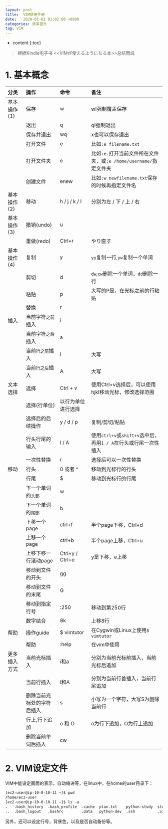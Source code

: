 ```yaml
---
layout: post
title:  VIM使用手册
date:   2020-01-01 01:02:00 +0800
categories: 效率提升
tag: VIM
---
```

* content
{:toc}

> 根据Kindle电子书 <<VIMが使えるようになる本>>总结而成

# 1. 基本概念

|分类|操作|命令|备注|
|:--|:--|:--|:--|
|基本操作(1)|保存|w|w!强制覆盖保存|
||退出|q|q!强制退出|
||保存并退出|wq|x也可以保存退出|
||打开文件|e|比如`:e filename.txt`|
||打开文件夹|e|比如`:e.`打开当前文件所在文件夹，或`:e /home/username/`指定文件夹|
||创建文件|enew|比如`:w newfilename.txt`保存的时候再指定文件名|
|基本操作(2)|移动|h / j / k / l |分别为左 / 下 / 上 / 右|
|基本操作(3)|撤销(undo)|u||
||重做(redo)|Ctrl+r|やり直す|
|基本操作(4)|复制|y|`yy`复制一行,`yw`复制一个单词|
||剪切|d|`dw`,`cw`删除一个单词，`dd`删除一行|
||粘贴|p|大写的P是，在光标之前的行粘贴|
||替换|r||
|插入|当前字符`之前`插入|i||
||当前字符`之后`插入|a||
||当前`行之前`插入|I|大写|
||当前`行之后`插入|A|大写|
|文本选择|选择|Ctrl + v|使用Ctrl+v选择后，可以使用hjkl移动光标，修改选择范围|
||选择(行单位)|以行为单位进行选择||
||选择后的后续操作|y / d / p|复制/剪切/粘贴|
||行头行尾的输入|I / A|使用`ctrl+v`或`shift+v`选中后，再用`I / A`在行头或行尾一次性插入|
||一次性替换|r|选择后可以一次性替换|
|移动|行头|0 或者 ^|移动到光标行的行头|
||行尾|$|移动到光标行的行尾|
||下一个单词的`头部`|w||
||下一个单词的`尾部`|b||
||下移一个page|ctrl+f|半个page下移，Ctrl+d|
||上移一个page|ctrl+b|半个page上移，Ctrl+u|
||上移下移一行滚动page|Ctrl+y / Ctrl+e| y是下移，e上移|
||移动到文件的开头|gg||
||移动到文件的末尾|G||
||移动到指定行号|:250|移动到第250行|
||数字结合|8k|上移8行|
|帮助|操作guide|$ vimtutor|在Cygwin或Linux上使用`$ vimtutor`|
||帮助|:help|在vim中使用|
|更多插入方式|当前光标插入|i和a|分别为当前光标前插入，当前光标后追加|
||当前行插入|I和A|分别为当前行首插入，当前行尾追加|
||删除当前光标处的字符后插入|s|小写为一个字符，大写S为删除当前行|
||行上,行下追加|o 和 O|o为行下追加，O为行上追加|
||删除当前单词后插入|cw||

# 2. VIM设定文件

VIM中能设定画面的表示，自动缩进等，在linux中，在home的user目录下：

```html
[ec2-user@ip-10-0-10-11 ~]$ pwd
/home/ec2-user
[ec2-user@ip-10-0-10-11 ~]$ ls -a
.   .bash_history  .bash_profile  .cache  plan.txt    python-study  study  .viminfo  .vim_runtime
..  .bash_logout   .bashrc        .data   python-dev  .ssh          .vim   .vimrc    work
```
另外，还可以设定行号，背景色，以及是否自动备份等。

